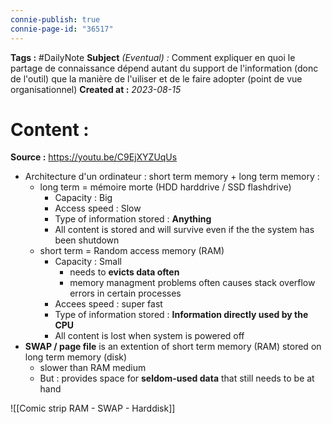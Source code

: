```yaml
---
connie-publish: true
connie-page-id: "36517"
---
```


**Tags :** #DailyNote 
**Subject** *(Eventual) :*  Comment expliquer en quoi le partage de connaissance dépend autant du support de l'information (donc de l'outil) que la manière de l'uiliser et de le faire adopter (point de vue organisationnel)
**Created at :** *2023-08-15*

# Content :

**Source :** https://youtu.be/C9EjXYZUqUs
- Architecture d'un ordinateur : short term memory + long term memory :
	- long term = mémoire morte (HDD harddrive / SSD flashdrive)
		- Capacity : Big
		- Access speed : Slow
		- Type of information stored : **Anything**
		- All content is stored and will survive even if the the system has been shutdown
	- short term = Random access memory (RAM)
		- Capacity : Small 
			- needs to **evicts data often**
			- memory managment problems often causes stack overflow errors in certain processes
		- Accees speed : super fast
		- Type of information stored : **Information directly used by the CPU**
		- All content is lost when system is powered off
- **SWAP / page file** is an extention of short term memory (RAM) stored on long term memory (disk)
	- slower than RAM medium
	- But : provides space for **seldom-used data** that still needs to be at hand

![[Comic strip RAM - SWAP - Harddisk]]
